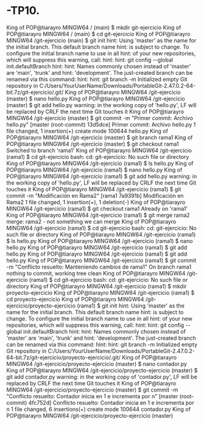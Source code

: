 # -TP10.
King of POP@tiarayro MINGW64 / (main)
$ mkdir git-ejercicio
King of POP@tiarayro MINGW64 / (main)
$ cd git-ejercicio
King of POP@tiarayro MINGW64 /git-ejercicio (main)
$ git init
hint: Using 'master' as the name for the initial branch. This default branch name
hint: is subject to change. To configure the initial branch name to use in all
hint: of your new repositories, which will suppress this warning, call:
hint:
hint: git config --global init.defaultBranch <name>
hint:
hint: Names commonly chosen instead of 'master' are 'main', 'trunk' and
hint: 'development'. The just-created branch can be renamed via this command:
hint:
hint: git branch -m <name>
Initialized empty Git repository in
C:/Users/YourUserName/Downloads/PortableGit-2.47.0.2-64-bit.7z/git-ejercicio/.git/
King of POP@tiarayro MINGW64 /git-ejercicio (master)
$ nano hello.py
King of POP@tiarayro MINGW64 /git-ejercicio (master)
$ git add hello.py
warning: in the working copy of 'hello.py', LF will be replaced by CRLF the next time Git
touches it
King of POP@tiarayro MINGW64 /git-ejercicio (master)
$ git commit -m "Primer commit: Archivo hello.py"
[master (root-commit) 13d5dce] Primer commit: Archivo hello.py
1 file changed, 1 insertion(+)
create mode 100644 hello.py
King of POP@tiarayro MINGW64 /git-ejercicio (master)
$ git branch rama1
King of POP@tiarayro MINGW64 /git-ejercicio (master)
$ git checkout rama1
Switched to branch 'rama1'
King of POP@tiarayro MINGW64 /git-ejercicio (rama1)
$ cd git-ejercicio
bash: cd: git-ejercicio: No such file or directory
King of POP@tiarayro MINGW64 /git-ejercicio (rama1)
$ ls
hello.py
King of POP@tiarayro MINGW64 /git-ejercicio (rama1)
$ nano hello.py
King of POP@tiarayro MINGW64 /git-ejercicio (rama1)
$ git add hello.py
warning: in the working copy of 'hello.py', LF will be replaced by CRLF the next time Git
touches it
King of POP@tiarayro MINGW64 /git-ejercicio (rama1)
$ git commit -m "Modificación en Rama2"
[rama1 7a9391b] Modificación en Rama2
1 file changed, 1 insertion(+), 1 deletion(-)
King of POP@tiarayro MINGW64 /git-ejercicio (rama1)
$ git checkout rama1
Already on 'rama1'
King of POP@tiarayro MINGW64 /git-ejercicio (rama1)
$ git merge rama2
merge: rama2 - not something we can merge
King of POP@tiarayro MINGW64 /git-ejercicio (rama1)
$ cd git-ejercicio
bash: cd: git-ejercicio: No such file or directory
King of POP@tiarayro MINGW64 /git-ejercicio (rama1)
$ ls
hello.py
King of POP@tiarayro MINGW64 /git-ejercicio (rama1)
$ nano hello.py
King of POP@tiarayro MINGW64 /git-ejercicio (rama1)
$ git add hello.py
King of POP@tiarayro MINGW64 /git-ejercicio (rama1)
$ git add hello.py
King of POP@tiarayro MINGW64 /git-ejercicio (rama1)
$ git commit -m "Conflicto resuelto: Manteniendo cambios de rama1"
On branch rama1
nothing to commit, working tree clean
King of POP@tiarayro MINGW64 /git-ejercicio (rama1)
$ cd git-ejercicio
bash: cd: git-ejercicio: No such file or directory
King of POP@tiarayro MINGW64 /git-ejercicio (rama1)
$ mkdir proyecto-ejercicio
King of POP@tiarayro MINGW64 /git-ejercicio (rama1)
$ cd proyecto-ejercicio
King of POP@tiarayro MINGW64 /git-ejercicio/proyecto-ejercicio (rama1)
$ git init
hint: Using 'master' as the name for the initial branch. This default branch name
hint: is subject to change. To configure the initial branch name to use in all
hint: of your new repositories, which will suppress this warning, call:
hint:
hint: git config --global init.defaultBranch <name>
hint:
hint: Names commonly chosen instead of 'master' are 'main', 'trunk' and
hint: 'development'. The just-created branch can be renamed via this command:
hint:
hint: git branch -m <name>
Initialized empty Git repository in
C:/Users/YourUserName/Downloads/PortableGit-2.47.0.2-64-bit.7z/git-ejercicio/proyecto-ejercicio/.git/
King of POP@tiarayro MINGW64 /git-ejercicio/proyecto-ejercicio (master)
$ nano contador.py
King of POP@tiarayro MINGW64 /git-ejercicio/proyecto-ejercicio (master)
$ git add contador.py
warning: in the working copy of 'contador.py', LF will be replaced by CRLF the next time Git
touches it
King of POP@tiarayro MINGW64 /git-ejercicio/proyecto-ejercicio (master)
$ git commit -m "Conflicto resuelto: Contador inicia en 1 e incrementa por n"
[master (root-commit) 4fc752d] Conflicto resuelto: Contador inicia en 1 e incrementa por n
1 file changed, 6 insertions(+)
create mode 100644 contador.py
King of POP@tiarayro MINGW64 /git-ejercicio/proyecto-ejercicio (master)
